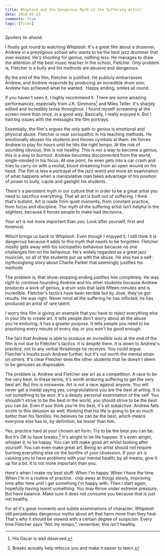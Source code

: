 ```yaml
---  
title: Whiplash and the Dangerous Myth of the Suffering Artist  
date: 2018-05-23
comments: true  
tags: [films]  
---  
```


*Spoilers lie ahead.*  

I finally got round to watching *Whiplash*. It's a great film about a drummer, Andrew in a prestigious school who wants to be the best jazz drummer that ever existed. He's shooting for genius, nothing less. He manages to draw the attention of the best music teacher in the school, Fletcher. Only problem is, Fletcher is a bully and his methods are abusive and dangerous.<!--more-->  

By the end of the film, Fletcher is justified. He publicly embarrasses Andrew, and Andrew responds by producing an incredible drum solo. Andrew has achieved what he wanted.  Happy ending, smiles all round.  

If you haven't seen it, I highly recommend it. There are some amazing performances, especially from J.K. Simmons[^1] and Miles Teller. It's sharply edited and incredibly tense throughout. I found myself screaming at the screen more than once, in a good way. Basically, I really enjoyed it. But I had big issues with the messages the film portrays.  

Essentially, the film's argues the only path to genius is emotional and physical abuse. Fletcher is near sociopathic in his teaching methods. He emotionally abuses his students and throws cymbals at them. He forces Andrew to play for hours until he hits the right tempo. At the risk of sounding obvious, this is not healthy. This is not a way to become a genius, this is a way to burnout. Andrew becomes disconnected from the world, single-minded in his focus. At one point, he even gets into a car crash and tries to carry on with a recital, blood streaming from an open wound on his head. The film is less a portrayal of the jazz world and more an examination of what happens when a manipulative man takes advantage of his position of power to bully, cajole and gaslight his students.  

There's a persistent myth in our culture that in order to be a great artist you need to sacrifice everything. That all art is built out of suffering. I think that's bullshit. Art is made from quiet moments, from constant practice, from focus and discipline. The myth of the suffering artist isn't helpful in the slightest, because it forces people to make bad decisions.  

Your art is not more important than you. Look after yourself, first and foremost.  

Which brings us back to *Whiplash*. Even though I enjoyed it, I still think it is dangerous because it adds to this myth that needs to be forgotten. Fletcher mostly gets away with his sociopathic behaviour because no one challenges him on his behaviour. He's widely regarded as a great jazz musician, so all of the students put up with the abuse. He also has a self-mythologising story about Charlie Parker that seemingly justifies his methods  

The problem is, that show-stopping ending justifies him completely. He was right to continue hounding Andrew and his other students because Andrew produces a work of genius, a drum solo that lasts fifteen minutes and is incredible. Fletcher's tactics have been terrible but by Jove, they've got results. He was right. Never mind all the suffering he has inflicted, he has produced an artist of rare talent.  

I worry this film is giving an example that you have to reject everything else in your life to create art. It tells people don't worry about all the abuse you're enduring, it has a greater purpose. It tells people you need to be practising every minute of every day or you won't be good enough.  

The fact that Andrew is able to produce an incredible solo at the end of the film is not due to Fletcher's tactics. It is despite them. It is down to Andrew's practice, not to any verbal thrashings he receives. You could argue Fletcher's insults push Andrew further, but it's not worth the mental strain on others. It's clear Fletcher sees the other students that he doesn't deem to be geniuses as disposable.  

The problem is, Andrew and Fletcher see art as a competition. A race to be the very best. In these terms, it's worth enduring suffering to get the very best art. But this is nonsense. Art is not a race against anyone. You will never get a medal saying yes, congratulations you are the best at arting. It is not something to be won. It's a deeply personal examination of the self. You shouldn't strive to be the best in the world, you should strive to be the best you can be. Even if you think you're the best, it's all subjective. Andrew falls victim to this delusion as well, thinking that his life is going to be so much better than his families. He believes he can be the best, which means everyone else has to, by definition, be lesser than him.  

Yes, practice hard at your chosen art form. Try to be the best you can be. But it's OK to have breaks.[^2] It's alright to let life happen. It's even alright, whisper it, to be happy. You can still make good art whilst looking after yourself. You can even make great art. Being an artist should not require burning everything else on the bonfire of your obsession. If your art is causing you to have problems with your mental health, by all means, give it up for a bit. It is not more important than you.  

Here's when I make my best stuff: When I'm happy. When I have the time. When I'm in a routine of practice.  chip away at things slowly, improving time after time until I get something I'm happy with. Then I start again, hopefully having learnt something. You may thrive under extreme pressure. But have balance. Make sure it does not consume you because that is just not healthy.  

For all it's great moments and subtle examinations of character, *Whiplash* still perpetuates dangerous myths about art that harm more than they heal. That's why it should be viewed with a certain degree of suspicion. Every time Fletcher says "Not my tempo,", remember, this isn't healthy.  

[^1]: His Oscar is well deserved.
[^2]: Breaks actually help refocus you and make it easier to learn.
